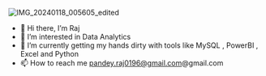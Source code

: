 ![IMG_20240118_005605_edited](https://github.com/Raazzxx/Raazzxx/assets/146076805/fe450929-0a1e-4bfa-b20f-f136647e7f5f)

 - 👋 Hi there, I’m Raj
 - 👀 I’m interested in Data Analytics
 - 🌱 I’m currently getting my hands dirty with tools like MySQL , PowerBI , Excel and Python
 - 📫 How to reach me pandey.raj0196@gmail.com@gmail.com


